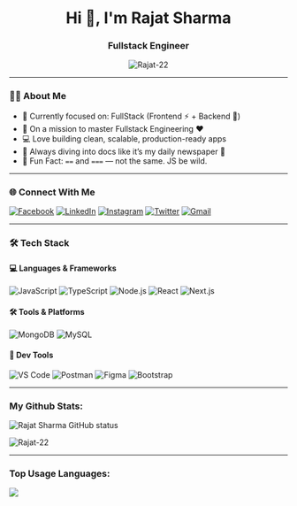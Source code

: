 <h1 align="center">Hi 👋, I'm Rajat Sharma</h1>
<h3 align="center">Fullstack Engineer</h3>

<p align="center">
  <img src="https://komarev.com/ghpvc/?username=Rajat-22&label=Profile%20views&color=0e75b6&style=flat" alt="Rajat-22" />
</p>

---

### 👨‍💻 About Me

- 🔭 Currently focused on: FullStack (Frontend ⚡ + Backend 💾)
- 🌱 On a mission to master Fullstack Engineering ❤️
- 💻 Love building clean, scalable, production-ready apps
- 📖 Always diving into docs like it’s my daily newspaper 📰
- 🤯 Fun Fact: `==` and `===` — not the same. JS be wild.

---

### 🌐 Connect With Me

[![Facebook](https://img.shields.io/badge/Facebook-1877F2?style=for-the-badge&logo=facebook&logoColor=white)](https://www.facebook.com/profile.php?id=100009971371239)
[![LinkedIn](https://img.shields.io/badge/LinkedIn-0077B5?style=for-the-badge&logo=linkedin&logoColor=white)](https://www.linkedin.com/in/rajatsharma22)
[![Instagram](https://img.shields.io/badge/Instagram-E4405F?style=for-the-badge&logo=instagram&logoColor=white)](https://www.instagram.com/_mr__sharma__/)
[![Twitter](https://img.shields.io/badge/Twitter-1DA1F2?style=for-the-badge&logo=twitter&logoColor=white)](https://twitter.com/_mr_Rajat_?s=09)
[![Gmail](https://img.shields.io/badge/Gmail-D14836?style=for-the-badge&logo=gmail&logoColor=white)](mailto:rajatsharma221098@gmail.com.com)

---

### 🛠️ Tech Stack

#### 💻 Languages & Frameworks
![JavaScript](https://img.shields.io/badge/-JavaScript-black?style=flat-square&logo=javascript)
![TypeScript](https://img.shields.io/badge/-TypeScript-007ACC?style=flat-square&logo=typescript)
![Node.js](https://img.shields.io/badge/-Node.js-339933?style=flat-square&logo=node.js)
![React](https://img.shields.io/badge/-React-61DAFB?style=flat-square&logo=react)
![Next.js](https://img.shields.io/badge/-Next.js-black?style=flat-square&logo=next.js)

#### 🛠️ Tools & Platforms
![MongoDB](https://img.shields.io/badge/-MongoDB-47A248?style=flat-square&logo=mongodb)
![MySQL](https://img.shields.io/badge/-MySQL-4479A1?style=flat-square&logo=mysql)

#### 🧰 Dev Tools
![VS Code](https://img.shields.io/badge/-VSCode-007ACC?style=flat-square&logo=visual-studio-code)
![Postman](https://img.shields.io/badge/-Postman-F26B3A?style=flat-square&logo=postman)
![Figma](https://img.shields.io/badge/-Figma-black?style=flat-square&logo=figma)
![Bootstrap](https://img.shields.io/badge/-Bootstrap-7952B3?style=flat-square&logo=bootstrap)

---

### My Github Stats:

<p>
  <img align="center" src="https://github-readme-stats.vercel.app/api?username=Rajat-22&show_icons=true&include_all_commits=true&theme=algolia&hide_border=true" alt="Rajat Sharma GitHub status" />
</p>
<p>
  <img
    align="center"
    src="https://streak-stats.demolab.com?user=Rajat-22&theme=algolia"
    alt="Rajat-22"
  />
</p>

---

### Top Usage Languages:

<img align="center" src="https://github-readme-stats.vercel.app/api/top-langs/?username=Rajat-22&layout=compact&theme=algolia&hide_border=true&&langs_count=10" />


